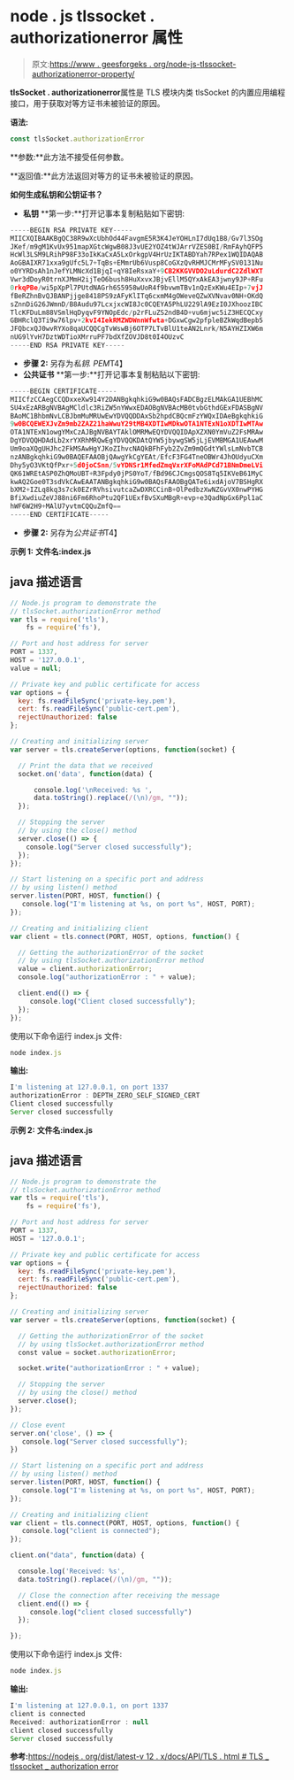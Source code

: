 # node . js tlssocket . authorizationerror 属性

> 原文:[https://www . geesforgeks . org/node-js-tlssocket-authorizationerror-property/](https://www.geeksforgeeks.org/node-js-tlssocket-authorizationerror-property/)

**tlsSocket . authorizationerror**属性是 TLS 模块内类 tlsSocket 的内置应用编程接口，用于获取对等方证书未被验证的原因。

**语法:**

```js
const tlsSocket.authorizationError
```

**参数:**此方法不接受任何参数。

**返回值:**此方法返回对等方的证书未被验证的原因。

**如何生成私钥和公钥证书？**

*   **私钥**
    **第一步:**打开记事本复制粘贴如下密钥:

```js
-----BEGIN RSA PRIVATE KEY-----
MIICXQIBAAKBgQC38R9wXcUbhOd44FavgmE5R3K4JeYOHLnI7dUq1B8/Gv7l3SOg
JKef/m9gM1KvUx951mapXGtcWgwB08J3vUE2YOZ4tWJArrVZES0BI/RmFAyhQFP5
HcWl3LSM9LRihP98F33oIkKaCxA5LxOrkgpV4HrUzIKTABDYah7RPex1WQIDAQAB
AoGBAIXR71xxa9gUfc5L7+TqBs+EMmrUb6Vusp8CoGXzQvRHMJCMrMFySV0131Nu
o0YYRDsAh1nJefYLMNcXd1BjqI+qY8IeRsxaY+9CB2KKGVVDO2uLdurdC2ZdlWXT
Vwr3dDoyR0trnXJMmH2ijTeO6bush8HuXxvxJBjvEllM5QYxAkEA3jwny9JP+RFu
0rkqPBe/wi5pXpPl7PUtdNAGrh6S5958wUoR4f9bvwmTBv1nQzExKWu4EIp+7vjJ
fBeRZhnBvQJBANPjjge8418PS9zAFyKlITq6cxmM4gOWeveQZwXVNvav0NH+OKdQ
sZnnDiG26JWmnD/B8Audu97LcxjxcWI8Jc0CQEYA5PhLU229lA9EzI0JXhoozIBC
TlcKFDuLm88VSmlHqDyqvF9YNOpEdc/p2rFLuZS2ndB4D+vu6mjwc5iZ3HECQCxy
GBHRclQ3Ti9w76lpv+2kvI4IekRMZWDWnnWfwta+DGxwCgw2pfpleBZkWqdBepb5
JFQbcxQJ0wvRYXo8qaUCQQCgTvWswBj6OTP7LTvBlU1teAN2Lnrk/N5AYHZIXW6m
nUG9lYvH7DztWDTioXMrruPF7bdXfZOVJD8t0I4OUzvC
-----END RSA PRIVATE KEY-----
```

*   **步骤 2:** 另存为*私钥. PEM*T4】
*   **公共证书**
    **第一步:**打开记事本复制粘贴以下密钥:

```js
-----BEGIN CERTIFICATE-----
MIICfzCCAegCCQDxxeXw914Y2DANBgkqhkiG9w0BAQsFADCBgzELMAkGA1UEBhMC
SU4xEzARBgNVBAgMCldlc3RiZW5nYWwxEDAOBgNVBAcMB0tvbGthdGExFDASBgNV
BAoMC1BhbmNvLCBJbmMuMRUwEwYDVQQDDAxSb2hpdCBQcmFzYWQxIDAeBgkqhkiG
9w0BCQEWEXJvZm9mb2ZAZ21haWwuY29tMB4XDTIwMDkwOTA1NTExN1oXDTIwMTAw
OTA1NTExN1owgYMxCzAJBgNVBAYTAklOMRMwEQYDVQQIDApXZXN0YmVuZ2FsMRAw
DgYDVQQHDAdLb2xrYXRhMRQwEgYDVQQKDAtQYW5jbywgSW5jLjEVMBMGA1UEAwwM
Um9oaXQgUHJhc2FkMSAwHgYJKoZIhvcNAQkBFhFyb2ZvZm9mQGdtYWlsLmNvbTCB
nzANBgkqhkiG9w0BAQEFAAOBjQAwgYkCgYEAt/EfcF3FG4TneOBWr4JhOUdyuCXm
Dhy5yO3VKtQfPxr+5d0joCSnn/5vYDNSr1MfedZmqVxrXFoMAdPCd71BNmDmeLVi
QK61WREtASP0ZhQMoUBT+R3Fpdy0jPS0YoT/fBd96CJCmgsQOS8Tq5IKVeB61MyC
kwAQ2Goe0T3sdVkCAwEAATANBgkqhkiG9w0BAQsFAAOBgQATe6ixdAjoV7BSHgRX
bXM2+IZLq8kq3s7ck0EZrRVhsivutcaZwDXRCCinB+OlPedbzXwNZGvVX0nwPYHG
BfiXwdiuZeVJ88ni6Fm6RhoPtu2QF1UExfBvSXuMBgR+evp+e3QadNpGx6Ppl1aC
hWF6W2H9+MAlU7yvtmCQQuZmfQ==
-----END CERTIFICATE-----
```

*   **步骤 2:** 另存为*公共证书*T4】

**示例 1:** **文件名:index.js**

## java 描述语言

```js
// Node.js program to demonstrate the
// tlsSocket.authorizationError method
var tls = require('tls'),
    fs = require('fs'),

// Port and host address for server   
PORT = 1337,
HOST = '127.0.0.1',
value = null;

// Private key and public certificate for access
var options = {
  key: fs.readFileSync('private-key.pem'),
  cert: fs.readFileSync('public-cert.pem'),
  rejectUnauthorized: false
};

// Creating and initializing server
var server = tls.createServer(options, function(socket) {

  // Print the data that we received
  socket.on('data', function(data) {

      console.log('\nReceived: %s ',
      data.toString().replace(/(\n)/gm, ""));
  });

  // Stopping the server
  // by using the close() method
  server.close(() => {
    console.log("Server closed successfully");
  });
});

// Start listening on a specific port and address
// by using listen() method
server.listen(PORT, HOST, function() {
   console.log("I'm listening at %s, on port %s", HOST, PORT);
});

// Creating and initializing client
var client = tls.connect(PORT, HOST, options, function() {

  // Getting the authorizationError of the socket
  // by using tlsSocket.authorizationError method
  value = client.authorizationError;
  console.log("authorizationError : " + value);

  client.end(() => {
     console.log("Client closed successfully");
  });
});
```

使用以下命令运行 index.js 文件:

```js
node index.js
```

**输出:**

```js
I'm listening at 127.0.0.1, on port 1337
authorizationError : DEPTH_ZERO_SELF_SIGNED_CERT
Client closed successfully
Server closed successfully
```

**示例 2:** **文件名:index.js**

## java 描述语言

```js
// Node.js program to demonstrate the
// tlsSocket.authorizationError method
var tls = require('tls'),
    fs = require('fs'),

// Port and host address for server   
PORT = 1337,
HOST = '127.0.0.1';

// Private key and public certificate for access
var options = {
  key: fs.readFileSync('private-key.pem'),
  cert: fs.readFileSync('public-cert.pem'),
  rejectUnauthorized: false
};

// Creating and initializing server
var server = tls.createServer(options, function(socket) {

  // Getting the authorizationError of the socket
  // by using tlsSocket.authorizationError method
  const value = socket.authorizationError;

  socket.write("authorizationError : " + value);

  // Stopping the server
  // by using the close() method
  server.close();
});

// Close event
server.on('close', () => {
   console.log("Server closed successfully");
})

// Start listening on a specific port and address
// by using listen() method
server.listen(PORT, HOST, function() {
   console.log("I'm listening at %s, on port %s", HOST, PORT);
});

// Creating and initializing client
var client = tls.connect(PORT, HOST, options, function() {
   console.log("client is connected");
});

client.on("data", function(data) {

  console.log('Received: %s',
  data.toString().replace(/(\n)/gm, ""));

  // Close the connection after receiving the message
  client.end(() => {
     console.log("client closed successfully")
  });

});
```

使用以下命令运行 index.js 文件:

```js
node index.js
```

**输出:**

```js
I'm listening at 127.0.0.1, on port 1337
client is connected
Received: authorizationError : null
client closed successfully
Server closed successfully
```

**参考:**[https://nodejs . org/dist/latest-v 12 . x/docs/API/TLS . html # TLS _ tlssocket _ authorization error](https://nodejs.org/dist/latest-v12.x/docs/api/tls.html#tls_tlssocket_authorizationerror)